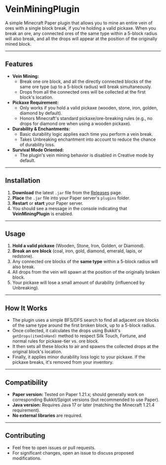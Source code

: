 # VeinMiningPlugin

A simple Minecraft Paper plugin that allows you to mine an entire vein of ores with a single block break, if you're holding a valid pickaxe. When you break an ore, any connected ores of the same type within a 5-block radius will also break, and all the drops will appear at the position of the originally mined block.

---

## Features

- **Vein Mining:**  
  - Break one ore block, and all the directly connected blocks of the same ore type (up to a 5-block radius) will break simultaneously.
  - Drops from all the connected ores will be collected at the first block's location.
- **Pickaxe Requirement:**  
  - Only works if you hold a valid pickaxe (wooden, stone, iron, golden, diamond by default).
  - Honors Minecraft's standard pickaxe/ore-breaking rules (e.g., no drops for diamond ore when using a wooden pickaxe).
- **Durability & Enchantments:**  
  - Basic durability logic applies each time you perform a vein break. 
  - Takes Unbreaking enchantment into account to reduce the chance of durability loss.
- **Survival Mode Oriented:**  
  - The plugin's vein mining behavior is disabled in Creative mode by default.

---

## Installation

1. **Download** the latest `.jar` file from the [Releases](https://github.com/can61cebi/VeinMiningPlugin/releases/tag/Minecraft) page.
2. **Place** the `.jar` file into your Paper server's `plugins` folder.
3. **Restart** or **start** your Paper server.
4. You should see a message in the console indicating that **VeinMiningPlugin** is enabled.

---

## Usage

1. **Hold a valid pickaxe** (Wooden, Stone, Iron, Golden, or Diamond).  
2. **Break an ore block** (coal, iron, gold, diamond, emerald, lapis, or redstone).  
3. Any connected ore blocks of the **same type** within a 5-block radius will also break.  
4. All drops from the vein will spawn at the position of the originally broken block.  
5. Your pickaxe will lose a small amount of durability (influenced by Unbreaking).  

---

## How It Works

- The plugin uses a simple BFS/DFS search to find all adjacent ore blocks of the same type around the first broken block, up to a 5-block radius.
- Once collected, it calculates the drops using Bukkit's `getDrops(itemInHand)` method to respect Silk Touch, Fortune, and normal rules for pickaxe-tier vs. ore block.
- It then sets all these blocks to air and spawns the collected drops at the original block's location.
- Finally, it applies minor durability loss logic to your pickaxe. If the pickaxe breaks, it's removed from your inventory.

---

## Compatibility

- **Paper version:** Tested on Paper 1.21.x; should generally work on corresponding Bukkit/Spigot versions (but recommended to use Paper).  
- **Java version:** Requires Java 17 or later (matching the Minecraft 1.21.4 requirement).
- **No external libraries** are required.

---

## Contributing

- Feel free to open issues or pull requests.
- For significant changes, open an issue to discuss proposed modifications.
